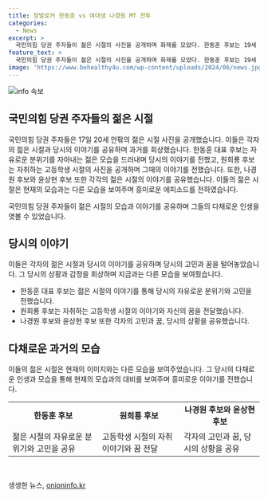 ```yaml
---
title: 장발로커 한동훈 vs 여대생 나경원 MT 전투
categories:
  - News
excerpt: >
  국민의힘 당권 주자들이 젊은 시절의 사진을 공개하며 화제를 모았다. 한동훈 후보는 19세 시절의 사진을 공개하며 록밴드 도어즈를 좋아했고 당시 국외 여행이 처음 자유로워진 시절이라고 회상했다. 원희룡 후보는 고등학교 시절의 사진을 공개하며 자취 생활을 했던 경험을 전했다. 또한, 나경원 후보와 윤상현 후보도 각각의 젊은 시절을 회상하며 고민하는 모습을 공개했다. 당시의 고민과 꿈을 이야기하며 주목을 받았다.
feature_text: >
  국민의힘 당권 주자들이 젊은 시절의 사진을 공개하며 화제를 모았다. 한동훈 후보는 19세 시절의 사진을 공개하며 록밴드 도어즈를 좋아했고 당시 국외 여행이 처음 자유로워진 시절이라고 회상했다. 원희룡 후보는 고등학교 시절의 사진을 공개하며 자취 생활을 했던 경험을 전했다. 또한, 나경원 후보와 윤상현 후보도 각각의 젊은 시절을 회상하며 고민하는 모습을 공개했다. 당시의 고민과 꿈을 이야기하며 주목을 받았다.
image: 'https://www.behealthy4u.com/wp-content/uploads/2024/06/news.jpg'
---
```


<p><img src="https://www.behealthy4u.com/wp-content/uploads/2024/06/news.jpg" alt="info 속보" /></p>

<h2 data-ke-size="size26">국민의힘 당권 주자들의 젊은 시절</h2>

<p>국민의힘 당권 주자들은 17일 20세 안팎의 젊은 시절 사진을 공개했습니다. 이들은 각자의 젊은 시절과 당시의 이야기를 공유하며 과거를 회상했습니다. 한동훈 대표 후보는 자유로운 분위기를 자아내는 젊은 모습을 드러내며 당시의 이야기를 전했고, 원희룡 후보는 자취하는 고등학생 시절의 사진을 공개하며 그때의 이야기를 전했습니다. 또한, 나경원 후보와 윤상현 후보 또한 각각의 젊은 시절의 이야기를 공유했습니다. 이들의 젊은 시절은 현재의 모습과는 다른 모습을 보여주며 흥미로운 에피소드를 전하였습니다.</p>

<p data-ke-size="size16">국민의힘 당권 주자들이 젊은 시절의 모습과 이야기를 공유하며 그들의 다채로운 인생을 엿볼 수 있었습니다.</p>

<h2 data-ke-size="size26">당시의 이야기</h2>

<p>이들은 각자의 젊은 시절과 당시의 이야기를 공유하며 당시의 고민과 꿈을 털어놓았습니다. 그 당시의 상황과 감정을 회상하며 지금과는 다른 모습을 보여줬습니다.</p>

<ul>
  <li>한동훈 대표 후보는 젊은 시절의 이야기를 통해 당시의 자유로운 분위기와 고민을 전했습니다.</li>
  <li>원희룡 후보는 자취하는 고등학생 시절의 이야기와 자신의 꿈을 전달했습니다.</li>
  <li>나경원 후보와 윤상현 후보 또한 각자의 고민과 꿈, 당시의 상황을 공유했습니다.</li>
</ul>

<h2 data-ke-size="size26">다채로운 과거의 모습</h2>

<p>이들의 젊은 시절은 현재의 이미지와는 다른 모습을 보여주었습니다. 그 당시의 다채로운 인생과 모습을 통해 현재의 모습과의 대비를 보여주며 흥미로운 이야기를 전했습니다.</p>

<table>
  <tr>
    <td style="text-align: center; height: 17px;"><b>한동훈 후보</b></td>
    <td style="text-align: center; height: 17px;"><b>원희룡 후보</b></td>
    <td style="text-align: center; height: 17px;"><b>나경원 후보와 윤상현 후보</b></td>
  </tr>
  <tr>
    <td>젊은 시절의 자유로운 분위기와 고민을 공유</td>
    <td>고등학생 시절의 자취 이야기와 꿈 전달</td>
    <td>각자의 고민과 꿈, 당시의 상황을 공유</td>
  </tr>
</table>

<p data-ke-size="size16">&nbsp;</p>
생생한 뉴스, <a href="https://onioninfo.kr" rel="dofollow">onioninfo.kr</a>


